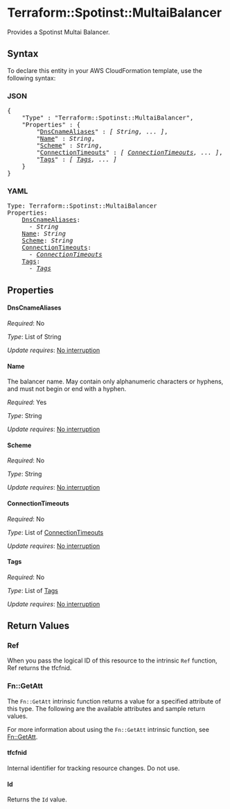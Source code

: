 # Terraform::Spotinst::MultaiBalancer

Provides a Spotinst Multai Balancer.

## Syntax

To declare this entity in your AWS CloudFormation template, use the following syntax:

### JSON

<pre>
{
    "Type" : "Terraform::Spotinst::MultaiBalancer",
    "Properties" : {
        "<a href="#dnscnamealiases" title="DnsCnameAliases">DnsCnameAliases</a>" : <i>[ String, ... ]</i>,
        "<a href="#name" title="Name">Name</a>" : <i>String</i>,
        "<a href="#scheme" title="Scheme">Scheme</a>" : <i>String</i>,
        "<a href="#connectiontimeouts" title="ConnectionTimeouts">ConnectionTimeouts</a>" : <i>[ <a href="connectiontimeouts.md">ConnectionTimeouts</a>, ... ]</i>,
        "<a href="#tags" title="Tags">Tags</a>" : <i>[ <a href="tags.md">Tags</a>, ... ]</i>
    }
}
</pre>

### YAML

<pre>
Type: Terraform::Spotinst::MultaiBalancer
Properties:
    <a href="#dnscnamealiases" title="DnsCnameAliases">DnsCnameAliases</a>: <i>
      - String</i>
    <a href="#name" title="Name">Name</a>: <i>String</i>
    <a href="#scheme" title="Scheme">Scheme</a>: <i>String</i>
    <a href="#connectiontimeouts" title="ConnectionTimeouts">ConnectionTimeouts</a>: <i>
      - <a href="connectiontimeouts.md">ConnectionTimeouts</a></i>
    <a href="#tags" title="Tags">Tags</a>: <i>
      - <a href="tags.md">Tags</a></i>
</pre>

## Properties

#### DnsCnameAliases

_Required_: No

_Type_: List of String

_Update requires_: [No interruption](https://docs.aws.amazon.com/AWSCloudFormation/latest/UserGuide/using-cfn-updating-stacks-update-behaviors.html#update-no-interrupt)

#### Name

The balancer name. May contain only alphanumeric characters or hyphens, and must not begin or end with a hyphen.

_Required_: Yes

_Type_: String

_Update requires_: [No interruption](https://docs.aws.amazon.com/AWSCloudFormation/latest/UserGuide/using-cfn-updating-stacks-update-behaviors.html#update-no-interrupt)

#### Scheme

_Required_: No

_Type_: String

_Update requires_: [No interruption](https://docs.aws.amazon.com/AWSCloudFormation/latest/UserGuide/using-cfn-updating-stacks-update-behaviors.html#update-no-interrupt)

#### ConnectionTimeouts

_Required_: No

_Type_: List of <a href="connectiontimeouts.md">ConnectionTimeouts</a>

_Update requires_: [No interruption](https://docs.aws.amazon.com/AWSCloudFormation/latest/UserGuide/using-cfn-updating-stacks-update-behaviors.html#update-no-interrupt)

#### Tags

_Required_: No

_Type_: List of <a href="tags.md">Tags</a>

_Update requires_: [No interruption](https://docs.aws.amazon.com/AWSCloudFormation/latest/UserGuide/using-cfn-updating-stacks-update-behaviors.html#update-no-interrupt)

## Return Values

### Ref

When you pass the logical ID of this resource to the intrinsic `Ref` function, Ref returns the tfcfnid.

### Fn::GetAtt

The `Fn::GetAtt` intrinsic function returns a value for a specified attribute of this type. The following are the available attributes and sample return values.

For more information about using the `Fn::GetAtt` intrinsic function, see [Fn::GetAtt](https://docs.aws.amazon.com/AWSCloudFormation/latest/UserGuide/intrinsic-function-reference-getatt.html).

#### tfcfnid

Internal identifier for tracking resource changes. Do not use.

#### Id

Returns the <code>Id</code> value.

